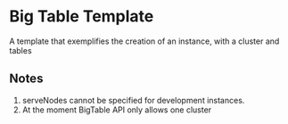 # Big Table Template

A template that exemplifies the creation of an instance, with a cluster and tables

## Notes

1. serveNodes cannot be specified for development instances.
2. At the moment BigTable API only allows one cluster